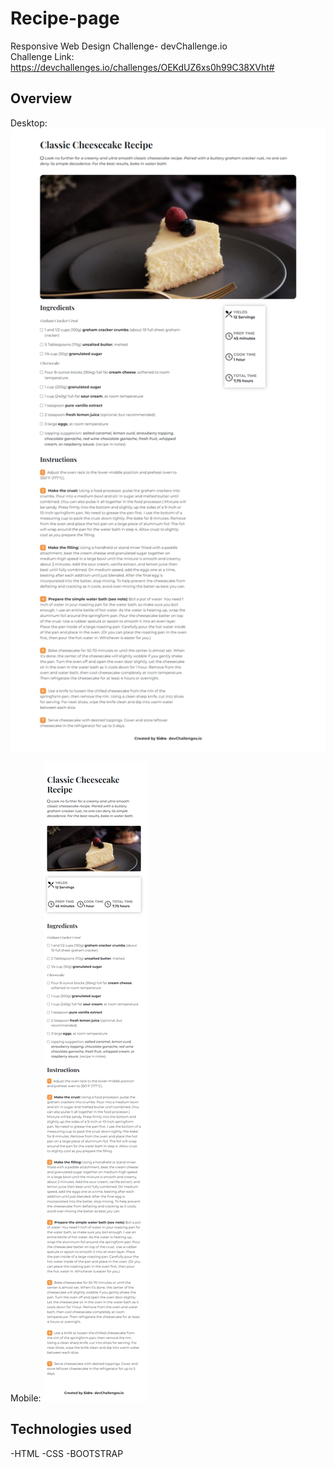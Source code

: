 # Recipe-page
Responsive Web Design Challenge- devChallenge.io <br>
Challenge Link: https://devchallenges.io/challenges/OEKdUZ6xs0h99C38XVht#

<h2>Overview</h2>

Desktop:
![screenshot](https://github.com/sidramwaseem/Recipe-page/blob/main/Previews/desktop-preview.png?raw=true)

Mobile:
![screenshot](https://github.com/sidramwaseem/Recipe-page/blob/main/Previews/mobile-preview.png?raw=true)


<h2>Technologies used</h2>
-HTML
-CSS
-BOOTSTRAP
